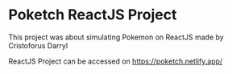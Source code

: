 # Poketch ReactJS Project

This project was about simulating Pokemon on ReactJS made by Cristoforus Darryl

ReactJS Project can be accessed on https://poketch.netlify.app/

